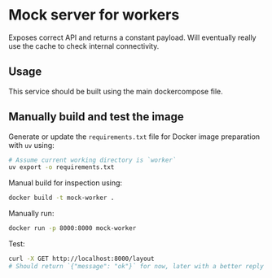 # Mock server for workers

Exposes correct API and returns a constant payload.
Will eventually really use the cache to check internal connectivity.

## Usage
This service should be built using the main dockercompose file.

## Manually build and test the image

Generate or update the `requirements.txt` file for Docker image preparation with `uv` using:
```bash
# Assume current working directory is `worker`
uv export -o requirements.txt
```

Manual build for inspection using:
```bash
docker build -t mock-worker .
```

Manually run:
```bash
docker run -p 8000:8000 mock-worker
```

Test:
```bash
curl -X GET http://localhost:8000/layout
# Should return `{"message": "ok"}` for now, later with a better reply
```
